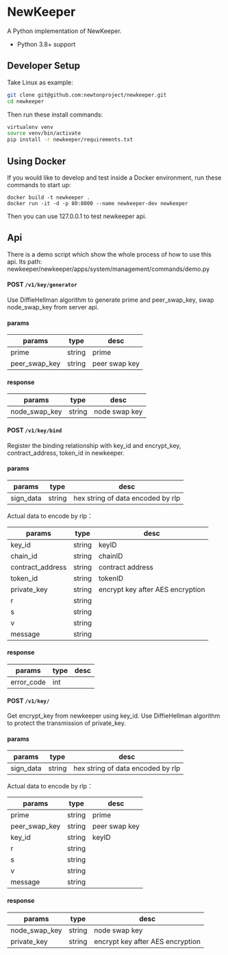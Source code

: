 # NewKeeper

A Python implementation of NewKeeper.

* Python 3.8+ support

## Developer Setup

Take Linux as example:

```sh
git clone git@github.com:newtonproject/newkeeper.git
cd newkeeper
```

Then run these install commands:

```sh
virtualenv venv
source venv/bin/activate
pip install -r newkeeper/requirements.txt
```


## Using Docker

If you would like to develop and test inside a Docker environment, run these commands to start up:

```
docker build -t newkeeper .
docker run -it -d -p 80:8000 --name newkeeper-dev newkeeper
```

Then you can use 127.0.0.1 to test newkeeper api.


## Api

There is a demo script which show the whole process of how to use this api. Its path: newkeeper/newkeeper/apps/system/management/commands/demo.py

#### POST `/v1/key/generator` 

Use DiffieHellman algorithm to generate prime and peer_swap_key, swap node_swap_key from server api.

#### params 
| params | type | desc |
| ------ | ------ | ------ |
| prime | string | prime |
| peer_swap_key | string | peer swap key | 

#### response
| params | type | desc |
| ------ | ------ | ------ |
| node_swap_key | string | node swap key |



#### POST `/v1/key/bind`

Register the binding relationship with key_id and encrypt_key, contract_address, token_id in newkeeper.

#### params 
| params | type | desc |
| ------ | ------ | ------ |
| sign_data | string | hex string of data encoded by rlp | 

Actual data to encode by rlp：

| params | type | desc |
| ------ | ------ | ------ |
| key_id | string | keyID | 
| chain_id | string | chainID |
| contract_address | string | contract address |
| token_id | string | tokenID | 
| private_key | string | encrypt key after AES encryption |
| r | string |  |
| s | string |  |
| v | string |  |
| message | string |  |

#### response
| params | type | desc |
| ------ | ------ | ------ |
| error_code | int |  |




#### POST `/v1/key/` 

Get encrypt_key from newkeeper using key_id. Use DiffieHellman algorithm to protect the transmission of private_key.

#### params 
| params | type | desc |
| ------ | ------ | ------ |
| sign_data | string | hex string of data encoded by rlp | 

Actual data to encode by rlp：

| params | type | desc |
| ------ | ------ | ------ |
| prime | string | prime |
| peer_swap_key | string | peer swap key | 
| key_id | string | keyID | 
| r | string |  |
| s | string |  |
| v | string |  |
| message | string |  |

#### response
| params | type | desc |
| ------ | ------ | ------ |
| node_swap_key | string | node swap key |
| private_key | string | encrypt key after AES encryption |

